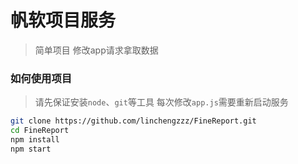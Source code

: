 # 帆软项目服务

> 简单项目 修改app请求拿取数据

### 如何使用项目

> 请先保证安装`node`、`git`等工具
> 每次修改`app.js`需要重新启动服务

```bash
git clone https://github.com/linchengzzz/FineReport.git
cd FineReport
npm install
npm start
```